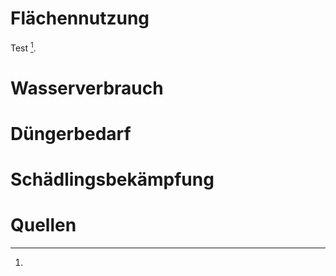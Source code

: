 # Flächennutzung
Test [^1].
# Wasserverbrauch

# Düngerbedarf

# Schädlingsbekämpfung



# Quellen
[^1]:
[^2]:
[^3]:
[^4]:



